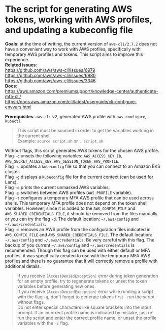 # The script for generating AWS tokens, working with AWS profiles, and updating a kubeconfig file

**Goals**: at the time of writing, the current version of `aws-cli/2.7.2` does not have a convenient way to work with AWS profiles, specifically with temporary AWS profiles and tokens. This script aims to improve this experience.<br>
**Related issues**:<br>
https://github.com/aws/aws-cli/issues/6979<br>
https://github.com/aws/aws-cli/issues/6980<br>
https://github.com/aws/aws-cli/issues/3346<br>
**Docs**:<br>
https://aws.amazon.com/premiumsupport/knowledge-center/authenticate-mfa-cli/<br>
https://docs.aws.amazon.com/cli/latest/userguide/cli-configure-envvars.html<br>

**Prerequisites**: `aws-cli` v2, generated AWS profile with `aws configure`, `kubectl`<br>

> This script must be sourced in order to get the variables working in the current shell.<br>
Example: `source script.sh` or `. script.sh`<br>

Without flags, this script generates AWS tokens for the chosen AWS profile.<br>
Flag `-c` unsets the following variables: `AWS_ACCESS_KEY_ID`, `AWS_SECRET_ACCESS_KEY`, `AWS_SESSION_TOKEN`, `AWS_PROFILE`.<br>
Flag `-u` updates a `kubeconfig` file so that you can connect to an Amazon EKS cluster.<br>
Flag `-g` displays a `kubeconfig` file for the current context (can be used for Lens).<br>
Flag `-o` prints the current unmasked AWS variables.<br>
Flag `-p` switches between AWS profiles (`AWS_PROFILE` variable).<br>
Flag `-t` configures a temporary MFA AWS profile that can be used across shells. This temporary MFA profile does not depend on the token shell variables. However, since it is added to the `AWS_CONFIG_FILE` and `AWS_SHARED_CREDENTIALS_FILE`, it should be removed from the files manually or you can try the flag `-d`. The default location: `~/.aws/config` and `~/.aws/credentials`.<br>
Flag `-d` removes an AWS profile from the configuration files indicated in `AWS_CONFIG_FILE` and `AWS_SHARED_CREDENTIALS_FILE`. The default location: `~/.aws/config` and `~/.aws/credentials`. Be very careful with this flag. The backup of you current `~/.aws/config` and `~/.aws/credentials` is recommended. Though this flag can be used with either default or MFA profiles, it was specifically created to use with the temporary MFA AWS profiles and there is no guarantee that it will correctly remove a profile with additional details.

> If you receive `(AccessDeniedException)` error during token generation for an empty profile, try to regenerate tokens or unset the token variables before generating new ones.<br>
If you receive `(AccessDeniedException)` error while running a script with the flag `-g`, don't forget to generate tokens first - run the script without flags.<br>
Do not enter special characters like square brackets into the input prompt. If an incorrect profile name is indicated by mistake, just re-run the script and enter the correct profile name, or unset the profile variables with the `-c` flag.
